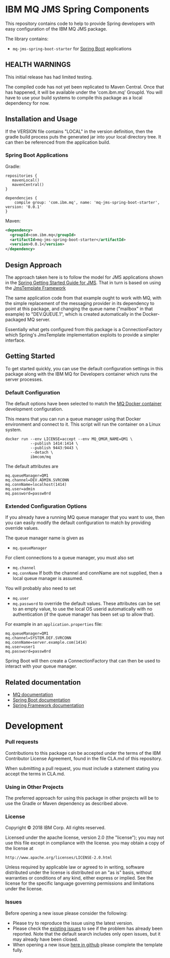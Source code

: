 # IBM MQ JMS Spring Components

This repository contains code to help to provide Spring developers with easy configuration of the IBM MQ JMS package.

The library contains:
* `mq-jms-spring-boot-starter` for [Spring Boot](https://projects.spring.io/spring-boot/) applications

## HEALTH WARNINGS
This initial release has had limited testing.  

The compiled code has not yet been replicated to Maven Central. Once that has happened, it will be available
under the 'com.ibm.mq' GroupId. You will have to use your build systems to compile this package as a local dependency for now.   

## Installation and Usage
If the VERSION file contains "LOCAL" in the version definition, then the gradle build process puts the 
generated jar into your local directory tree. It can then be referenced from the application build. 

### Spring Boot Applications


Gradle:
```
repositories {
   mavenLocal()
   mavenCentral()
}

dependencies {
    compile group: 'com.ibm.mq', name: 'mq-jms-spring-boot-starter', version: '0.0.1'
}
```

Maven:
~~~ xml
<dependency>
  <groupId>com.ibm.mq</groupId>
  <artifactId>mq-jms-spring-boot-starter</artifactId>
  <version>0.0.1</version>
</dependency>
~~~

## Design Approach
The approach taken here is to follow the model for JMS applications shown in the 
[Spring Getting Started Guide for JMS](https://spring.io/guides/gs/messaging-jms/). That in turn is based on using the [JmsTemplate Framework](https://docs.spring.io/spring/docs/4.3.13.RELEASE/spring-framework-reference/htmlsingle/#jms) 

The same application code from that example ought to work with MQ, with the simple replacement of the messaging provider in its dependency to point at this package, and changing the queue name ("mailbox" in that example) to "DEV.QUEUE.1",
which is created automatically in the Docker-packaged MQ server.

Essentially what gets configured from this package is a ConnectionFactory which Spring's JmsTemplate implementation
exploits to provide a simpler interface. 

## Getting Started

To get started quickly, you can use the default configuration settings in this package along with the
IBM MQ for Developers container which runs the server processes.

### Default Configuration
The default options have been selected to match the 
[MQ Docker container](https://github.com/ibm-messaging/mq-docker) development configuration.  

This means that you can run a queue manager using that Docker environment and connect to it. This script
will run the container on a Linux system.

~~~
docker run --env LICENSE=accept --env MQ_QMGR_NAME=QM1 \ 
           --publish 1414:1414 \
           --publish 9443:9443 \ 
           --detach \
           ibmcom/mq 
~~~

The default attributes are

~~~
mq.queueManager=QM1
mq.channel=DEV.ADMIN.SVRCONN
mq.connName=localhost(1414)
mq.user=admin
mq.password=passw0rd
~~~

### Extended Configuration Options
If you already have a running MQ queue manager that you want to use, then you can easily modify the 
default configuration to match by providing override values.  

The queue manager name is given as 
* `mq.queueManager`

For client connections to a queue manager, you must also set
* `mq.channel` 
* `mq.connName`
If both the channel and connName are not supplied, then a local queue manager is assumed. 

You will probably also need to set
* `mq.user`
* `mq.password`
to override the default values. These attributes can be set to an empty value, to use the local OS userid 
automatically with no authentication (if the queue manager has been set up to allow that). 

For example in an `application.properties` file:

~~~
mq.queueManager=QM1
mq.channel=SYSTEM.DEF.SVRCONN
mq.connName=server.example.com(1414)
mq.user=user1
mq.password=passw0rd
~~~

Spring Boot will then create a ConnectionFactory that can then be used to interact with your queue manager.

## Related documentation
* [MQ documentation](https://www.ibm.com/support/knowledgecenter/en/SSFKSJ_9.0.0/com.ibm.mq.helphome.v90.doc/WelcomePagev9r0.htm)
* [Spring Boot documentation](https://projects.spring.io/spring-boot/)
* [Spring Framework documentation](https://projects.spring.io/spring-framework/)

# Development

### Pull requests
Contributions to this package can be accepted under the terms of the
IBM Contributor License Agreement, found in the file CLA.md of this repository.

When submitting a pull request, you must include a statement stating you accept the terms in CLA.md.

### Using in Other Projects

The preferred approach for using this package in other projects will be to use the Gradle or Maven dependency as described above.

### License

Copyright © 2018 IBM Corp. All rights reserved.

Licensed under the apache license, version 2.0 (the "license"); you may not use this file except in compliance with the license.  you may obtain a copy of the license at

    http://www.apache.org/licenses/LICENSE-2.0.html

Unless required by applicable law or agreed to in writing, software distributed under the license is distributed on an "as is" basis, without warranties or conditions of any kind, either express or implied. See the license for the specific language governing permissions and limitations under the license.

### Issues

Before opening a new issue please consider the following:
* Please try to reproduce the issue using the latest version.
* Please check the [existing issues](https://github.com/ibm-messaging/mq-spring/issues)
to see if the problem has already been reported. Note that the default search
includes only open issues, but it may already have been closed.
* When opening a new issue [here in github](../../issues) please complete the template fully.
